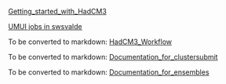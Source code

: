 [Getting_started_with_HadCM3](Getting_started_with_HadCM3.md)

[UMUI jobs in swsvalde](UMUI_jobs_in_swsvalde)

To be converted to markdown: [HadCM3_Workflow](https://www.paleo.bristol.ac.uk/UM_Docs/Bristol_Tech_Notes/HadCM3_Workflow.docx)

To be converted to markdown: [Documentation_for_clustersubmit](https://www.paleo.bristol.ac.uk/UM_Docs/Bristol_Tech_Notes/Documentation_for_clustersubmit.docx)

To be converted to markdown: [Documentation_for_ensembles](https://www.paleo.bristol.ac.uk/UM_Docs/Bristol_Tech_Notes/Running_Ensembles_on_bluecrystalp4.docx)



